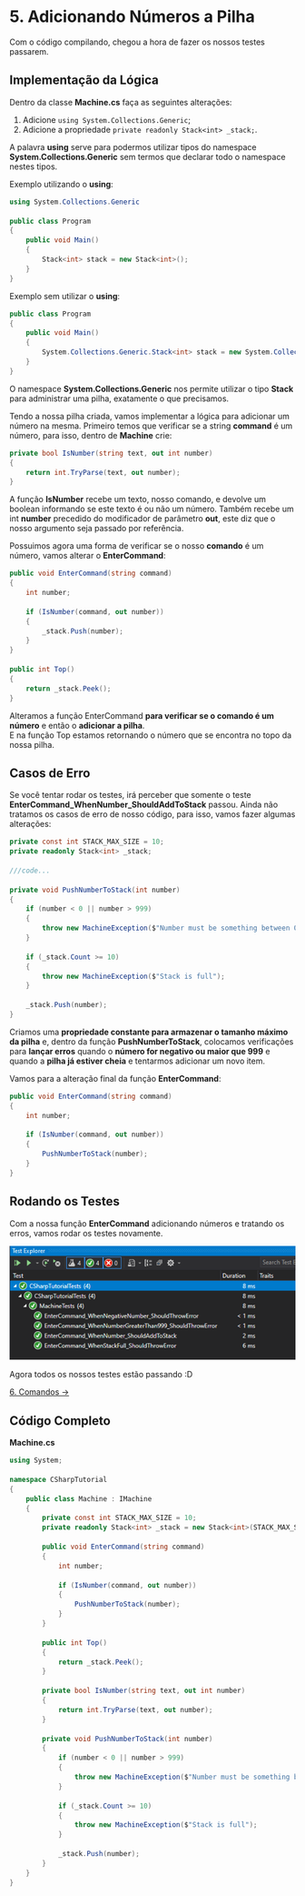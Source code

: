 # 5. Adicionando Números a Pilha

Com o código compilando, chegou a hora de fazer os nossos testes passarem.

## Implementação da Lógica

Dentro da classe **Machine.cs** faça as seguintes alterações:
1. Adicione `using System.Collections.Generic`;
2. Adicione a propriedade `private readonly Stack<int> _stack;`.

A palavra **using** serve para podermos utilizar tipos do namespace **System.Collections.Generic** sem termos que declarar
todo o namespace nestes tipos. 

Exemplo utilizando o **using**:
```C#
using System.Collections.Generic

public class Program
{
	public void Main()
	{
		Stack<int> stack = new Stack<int>();
	}
}
```
Exemplo sem utilizar o **using**:
```C#
public class Program
{
	public void Main()
	{
		System.Collections.Generic.Stack<int> stack = new System.Collections.Generic.Stack<int>();
	}
}
```

O namespace **System.Collections.Generic** nos permite utilizar o tipo **Stack<T>** para administrar uma pilha, exatamente o que precisamos.

Tendo a nossa pilha criada, vamos implementar a lógica para adicionar um número na mesma.
Primeiro temos que verificar se a string **command** é um número, para isso, dentro de **Machine** crie:
```C#
private bool IsNumber(string text, out int number)
{
	return int.TryParse(text, out number);
}
```
A função **IsNumber** recebe um texto, nosso comando, e devolve um boolean informando se este texto é ou não um número.
Também recebe um int **number** precedido do modificador de parâmetro **out**, este diz que o nosso argumento seja passado por referência.

Possuimos agora uma forma de verificar se o nosso **comando** é um número, vamos alterar o **EnterCommand**:
```C#
public void EnterCommand(string command)
{
	int number;

	if (IsNumber(command, out number))
	{
		_stack.Push(number);
	}
}

public int Top()
{
	return _stack.Peek();
}
```
Alteramos a função EnterCommand **para verificar se o comando é um número** e então o **adicionar a pilha**. <br/>
E na função Top estamos retornando o número que se encontra no topo da nossa pilha.

## Casos de Erro

Se você tentar rodar os testes, irá perceber que somente o teste **EnterCommand_WhenNumber_ShouldAddToStack** passou. Ainda não
tratamos os casos de erro de nosso código, para isso, vamos fazer algumas alterações:
```C#
private const int STACK_MAX_SIZE = 10;
private readonly Stack<int> _stack;

///code...

private void PushNumberToStack(int number)
{
	if (number < 0 || number > 999)
	{
		throw new MachineException($"Number must be something between 0 and 999");
	}

	if (_stack.Count >= 10)
	{
		throw new MachineException($"Stack is full");
	}

	_stack.Push(number);
}
```
Criamos uma **propriedade constante para armazenar o tamanho máximo da pilha** e, dentro da função **PushNumberToStack**,
colocamos verificações para **lançar erros** quando o **número for negativo ou maior que 999** e quando a **pilha já estiver cheia** e tentarmos adicionar um novo item.

Vamos para a alteração final da função **EnterCommand**:
```C#
public void EnterCommand(string command)
{
	int number;

	if (IsNumber(command, out number))
	{
		PushNumberToStack(number);
	}
}
```
## Rodando os Testes

Com a nossa função **EnterCommand** adicionando números e tratando os erros, vamos rodar os testes novamente.

<div align="center">
	<img src="/images/tutorial/5.step-1.png" alt="Tests" width="650" /> 
</div>

Agora todos os nossos testes estão passando :D

[6. Comandos &rarr;](https://github.com/Go-Horse-Coding/csharp-tutorial/blob/master/modules/tutorial/6.commands.md)

## Código Completo

**Machine.cs**
```C#
using System;

namespace CSharpTutorial
{
    public class Machine : IMachine
    {
        private const int STACK_MAX_SIZE = 10;
        private readonly Stack<int> _stack = new Stack<int>(STACK_MAX_SIZE);

        public void EnterCommand(string command)
        {
            int number;

            if (IsNumber(command, out number))
            {
                PushNumberToStack(number);
            }
        }

        public int Top()
        {
            return _stack.Peek();
        }
		
        private bool IsNumber(string text, out int number)
        {
            return int.TryParse(text, out number);
        }
		
        private void PushNumberToStack(int number)
        {
            if (number < 0 || number > 999)
            {
                throw new MachineException($"Number must be something between 0 and 999");
            }

            if (_stack.Count >= 10)
            {
                throw new MachineException($"Stack is full");
            }

            _stack.Push(number);
        }
    }
}
```